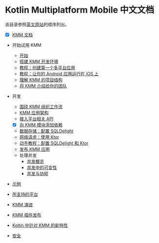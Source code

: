 # Kotlin Multiplatform Mobile 中文文档

该目录参照[英文原站](https://kotlinlang.org/docs/mobile/home.html)的顺序列出。

- [x] [KMM 文档](./topics-zh-CN/home.md)
- 开始试用 KMM
    - [开始](./topics-zh-CN/getting-started.md)
    - [搭建 KMM 开发环境](./topics-zh-CN/setup.md)
    - [教程：创建第一个多平台应用](./topics-zh-CN/create-first-app.md)
    - [教程：让你的 Android 应用运行在 iOS 上](./topics-zh-CN/integrate-in-existing-app.md)
    - [理解 KMM 的项目结构](./topics-zh-CN/discover-kmm-project.md)
    - [将 KMM 介绍给你的团队](./topics-zh-CN/introduce-your-team-to-kmm.md)
- 开发
    - [围绕 KMM 组织工作流](./topics-zh-CN/organize-process-around-kmm.md)
    - [KMM 应用架构](./topics-zh-CN/architect-kmm-app.md)
    - [接入平台相关 API](./topics-zh-CN/connect-to-platform-specific-apis.md)
    - [x] [向 KMM 模块添加依赖](./topics-zh-CN/add-dependencies.md)
    - [数据存储：配置 SQLDelight](./topics-zh-CN/configure-sqldelight-for-data-storage.md)
    - [网络请求：使用 Ktor](./topics-zh-CN/use-ktor-for-networking.md)
    - [动手教程：配置 SQLDelight 和 Ktor](./topics-zh-CN/complete-networking-data-storage-hands-on.md)
    - [发布 KMM 应用](./topics-zh-CN/publish-kmm-apps.md)
    - 处理并发
        - [并发概览](./topics-zh-CN/concurrency-overview.md)
        - [并发中的可变性](./topics-zh-CN/concurrent-mutability.md)
        - [并发与协程](./topics-zh-CN/concurrency-and-coroutines.md)

- [示例](./topics-zh-CN/samples.md)
- [所支持的平台](./topics-zh-CN/supported-platforms.md)
- [KMM 演进](./topics-zh-CN/kmm-evolution.md)
- [KMM 插件发布](./topics-zh-CN/kmm-plugin-releases.md)
- [Koltin 中针对 KMM 的新特性](./topics-zh-CN/whats-new-in-kotlin-for-kmm.md)
- [安全](./topics-zh-CN/security.md)
